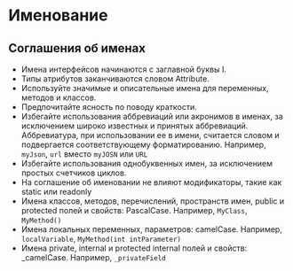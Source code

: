 # Именование

## Соглашения об именах

- Имена интерфейсов начинаются с заглавной буквы I.
- Типы атрибутов заканчиваются словом Attribute.
- Используйте значимые и описательные имена для переменных, методов и классов.
- Предпочитайте ясность по поводу краткости.
- Избегайте использования аббревиаций или акронимов в именах, за исключением широко известных и принятых аббревиаций. Аббревиатура, при использовании ее в имени, считается словом и подвергается соответствующему форматированию. Например, `myJson`, `url` вместо `myJOSN` или `URL`
- Избегайте использования однобуквенных имен, за исключением простых счетчиков циклов.
- На соглашение об именовании не влияют модификаторы, такие как static или readonly
- Имена классов, методов, перечислений, пространств имен, public и protected полей и свойств: PascalCase. Например, `MyClass`, `MyMethod()`
- Имена локальных переменных, параметров: camelCase. Например, `localVariable`, `MyMethod(int intParameter)`
- Имена private, internal и protected internal полей и свойств: _camelCase. Например, `_privateField`

